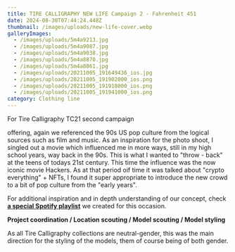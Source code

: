 ```yaml
---
title: TIRE CALLIGRAPHY NEW LIFE Campaign 2 - Fahrenheit 451
date: 2024-08-30T07:44:24.448Z
thumbnail: /images/uploads/new-life-cover.webp
galleryImages:
  - /images/uploads/5m4a9213.jpg
  - /images/uploads/5m4a9087.jpg
  - /images/uploads/5m4a9038.jpg
  - /images/uploads/5m4a8870.jpg
  - /images/uploads/5m4a8861.jpg
  - /images/uploads/20211005_191649436_ios.jpg
  - /images/uploads/20211005_191902000_ios.png
  - /images/uploads/20211005_191918000_ios.png
  - /images/uploads/20211005_191941000_ios.png
category: Clothing line
---
```

For Tire Calligraphy TC21 second campaign



 offering, again we referenced the 90s US pop culture from the logical sources such as film and music. As an inspiration for the photo shoot, I singled out a movie which influenced me in more ways, still in my high school years, way back in the 90s. This is what I wanted to "throw - back" at the teens of todays 21st century. This time the influence was the now iconic movie Hackers. As at that period oif time it was talked about "crypto everything" + NFTs, I found it super appropriate to introduce the new crowd to a bit of pop culture from the "early years".   

For additional inspiration and in depth understanding of our concept, check **[a special Spotify playlist](https://open.spotify.com/user/45x6aikpn8hg9ziczww1q5gku?si=b1c846b98b824752&nd=1)** we created for this occasion. 

**Project coordination / Location scouting / Model scouting / Model styling** 

As all Tire Calligraphy collections are neutral-gender, this was the main direction for the styling of the models, them of course being of both gender.